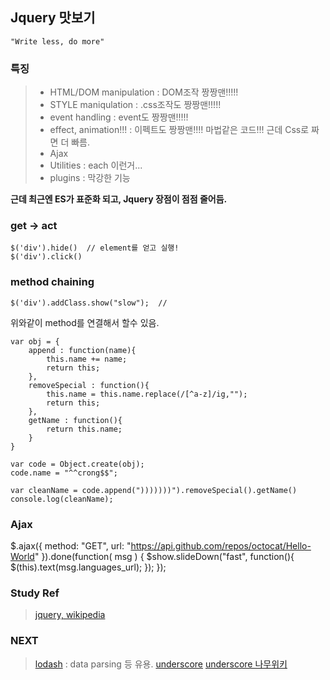 ## Jquery 맛보기

```
"Write less, do more"
```

### 특징
> - HTML/DOM manipulation : DOM조작 짱짱맨!!!!!
> - STYLE maniqulation : .css조작도 짱짱맨!!!!!
> - event handling : event도 짱짱맨!!!!!
> - effect, animation!!! : 이펙트도 짱짱맨!!!! 마법같은 코드!!! 근데 Css로 짜면 더 빠름. 
> - Ajax
> - Utilities : each 이런거...
> - plugins : 막강한 기능

**근데 최근엔 ES가 표준화 되고, Jquery 장점이 점점 줄어듬.**



### get -> act
```
$('div').hide()  // element를 얻고 실행!
$('div').click()
```

### method chaining
```
$('div').addClass.show("slow");  // 
```
위와같이 method를 연결해서 할수 있음.

```
var obj = {
    append : function(name){
        this.name += name;
        return this;
    },
    removeSpecial : function(){
        this.name = this.name.replace(/[^a-z]/ig,"");
        return this;
    },
    getName : function(){
        return this.name;
    }
}

var code = Object.create(obj);
code.name = "^^crong$$";

var cleanName = code.append(")))))))").removeSpecial().getName()
console.log(cleanName);
```


### Ajax
$.ajax({
    method: "GET",
    url: "https://api.github.com/repos/octocat/Hello-World"
}).done(function( msg ) { 
    $show.slideDown("fast", function(){
    $(this).text(msg.languages_url); 
    });
});


### Study Ref
>[jquery, wikipedia](https://en.wikipedia.org/wiki/JQuery#Chaining)


### NEXT
> [lodash](https://lodash.com/) : data parsing 등 유용.
> [underscore](http://underscorejs.org/)
> [underscore 나무위키](https://namu.wiki/w/%EC%96%B8%EB%8D%94%EC%8A%A4%EC%BD%94%EC%96%B4)